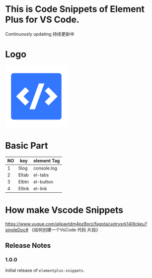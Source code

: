 
# This is Code Snippets of Element Plus for VS Code.

Continuously updating 持续更新中

# Logo
![image](images/logo.png)

# Basic Part

|  NO   |   key      | element Tag |
|  ---- |   ----     | ----------  |
| 1     |    Slog    | console.log |
| 2     |   Eltab    | el-tabs     |
| 3     |   Elbtn    | el-button   |
| 4     |   Ellink   | el-link     |



# How make Vscode Snippets
 https://www.yuque.com/alipaytdm4pz8prz/fagota/uotrysrk14i9ckeu?singleDoc# 
《如何创建一个VsCode 代码 片段》

## Release Notes

### 1.0.0

Initial release of `elementplus-snippets`.
